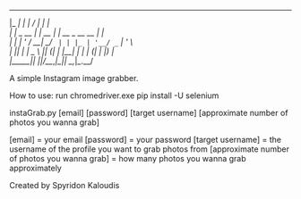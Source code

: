   _____           _         _____           _                                                            
 |_   _|         | |       / ____|         | |                                                            
   | |  _ __  ___| |_ __ _| |  __ _ __ __ _| |__                                                    
   | | | '_ \/ __| __/ _` | | |_ | '__/ _` | '_ \                                                     
  _| |_| | | \__ \ || (_| | |__| | | | (_| | |_) |                                                
 |_____|_| |_|___/\__\__,_|\_____|_|  \__,_|_.__/                                                


A simple Instagram image grabber.

How to use:
run chromedriver.exe
pip install -U selenium

instaGrab.py [email] [password] [target username] [approximate number of photos you wanna grab]

[email] = your email
[password] = your password
[target username] = the username of the profile you want to grab photos from
[approximate number of photos you wanna grab] = how many photos you wanna grab approximately

Created by Spyridon Kaloudis
